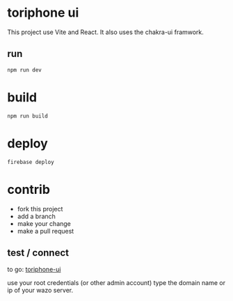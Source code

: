 # toriphone ui

This project use Vite and React.
It also uses the chakra-ui framwork.

## run

```npm run dev```

# build

```npm run build```

# deploy

```firebase deploy```

# contrib

* fork this project
* add a branch
* make your change
* make a pull request

## test / connect

to go:
[toriphone-ui](https://toriphone-ui.web.app/)

use your root credentials (or other admin account)
type the domain name or ip of your wazo server.

